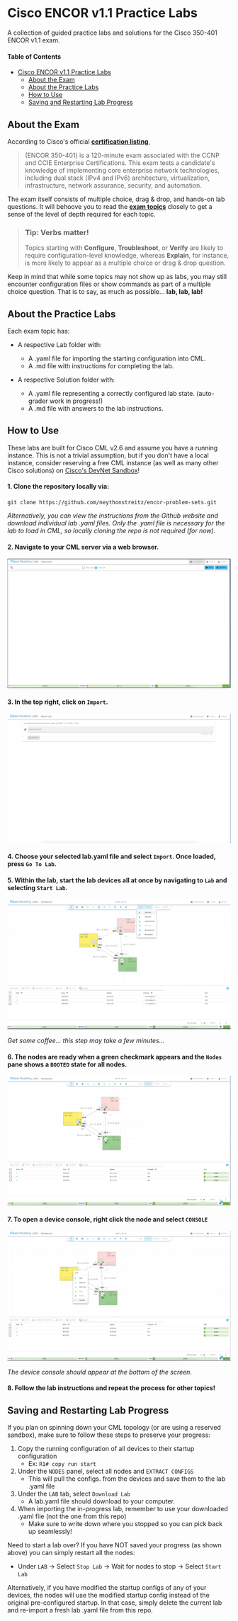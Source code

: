 # Cisco ENCOR v1.1 Practice Labs
A collection of guided practice labs and solutions for the Cisco 350-401 ENCOR v1.1 exam.

#### Table of Contents
- [Cisco ENCOR v1.1 Practice Labs](#cisco-encor-v11-practice-labs)
  * [About the Exam](#about-the-exam)
  * [About the Practice Labs](#about-the-practice-labs)
  * [How to Use](#how-to-use)
  * [Saving and Restarting Lab Progress](#saving-and-restarting-lab-progress)

## About the Exam
According to Cisco's official **[certification listing](https://learningnetwork.cisco.com/s/ccnp-enterprise)**,
> (ENCOR 350-401) is a 120-minute exam associated with the CCNP and CCIE Enterprise Certifications. This exam tests a candidate's knowledge of implementing core enterprise network technologies, including dual stack (IPv4 and IPv6) architecture, virtualization, infrastructure, network assurance, security, and automation.

The exam itself consists of multiple choice, drag & drop, and hands-on lab questions.
It will behoove you to read the **[exam topics](https://learningnetwork.cisco.com/s/encor-exam-topics)** closely to get a sense of the level of depth required for each topic.

 
> ### Tip: Verbs matter!
>
> Topics starting with **Configure**, **Troubleshoot**, or **Verify** are likely to require configuration-level knowledge, whereas **Explain**, for instance, is more likely to appear as a multiple choice or drag & drop question.

Keep in mind that while some topics may not show up as labs, you may still encounter configuration files or show commands as part of a multiple choice question.
That is to say, as much as possible... **lab, lab, lab!**

## About the Practice Labs
Each exam topic has:
- A respective Lab folder with:
    - A .yaml file for importing the starting configuration into CML.
    - A .md file with instructions for completing the lab.

- A respective Solution folder with:
    - A .yaml file representing a correctly configured lab state. (auto-grader work in progress!)
    - A .md file with answers to the lab instructions.

## How to Use
These labs are built for Cisco CML v2.6 and assume you have a running instance.
This is not a trivial assumption, but if you don't have a local instance, consider reserving a free CML instance (as well as many other Cisco solutions) on [Cisco's DevNet Sandbox](https://developer.cisco.com/sandbox.html?ReturnUrl=https://devnetsandbox.cisco.com)!

#### 1. Clone the repository locally via:

    git clone https://github.com/neythonstreitz/encor-problem-sets.git

*Alternatively, you can view the instructions from the Github website and download individual lab .yaml files. Only the .yaml file is necessary for the lab to load in CML, so locally cloning the repo is not required (for now).*

#### 2. Navigate to your CML server via a web browser.
![CML Dashboard Screen](./Images/cml-dashboard-screenshot.png)
#### 3. In the top right, click on ```Import```.
![CML Import Screen](./Images/cml-import-screenshot.png)
#### 4. Choose your selected lab.yaml file and select ```Import```. Once loaded, press ```Go To Lab```.
#### 5. Within the lab, start the lab devices all at once by navigating to ```Lab``` and selecting ```Start Lab```.
![CML Lab Environment](./Images/cml-startlab-screenshot.png)

*Get some coffee... this step may take a few minutes...*
#### 6. The nodes are ready when a green checkmark appears and the ```Nodes``` pane shows a ```BOOTED``` state for all nodes.
![CML Nodes Ready](./Images/cml-readylab-screenshot.png)


#### 7. To open a device console, right click the node and select ```CONSOLE```
![CML Console](./Images/cml-console-screenshot.png)

*The device console should appear at the bottom of the screen.*

#### 8. Follow the lab instructions and repeat the process for other topics!


## Saving and Restarting Lab Progress

If you plan on spinning down your CML topology (or are using a reserved sandbox), make sure to follow these steps to preserve your progress:

1. Copy the running configuration of all devices to their startup configuration
    - Ex: ```R1# copy run start```
2. Under the ```NODES``` panel, select all nodes and ```EXTRACT CONFIGS```
    - This will pull the configs. from the devices and save them to the lab .yaml file
3. Under the ```LAB``` tab, select ```Download Lab```
    - A lab.yaml file should download to your computer.
4. When importing the in-progress lab, remember to use your downloaded .yaml file (not the one from this repo)
    - Make sure to write down where you stopped so you can pick back up seamlessly!

Need to start a lab over?
If you have NOT saved your progress (as shown above) you can simply restart all the nodes:
- Under ```LAB``` -> Select ```Stop Lab``` -> Wait for nodes to stop -> Select ```Start Lab```

Alternatively, if you have modified the startup configs of any of your devices, the nodes will use the modified startup config instead of the original pre-configured startup. 
In that case, simply delete the current lab and re-import a fresh lab .yaml file from this repo.